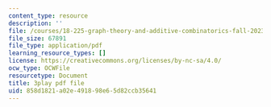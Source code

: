 ```yaml
---
content_type: resource
description: ''
file: /courses/18-225-graph-theory-and-additive-combinatorics-fall-2023/3IxWLibV_tU_transcript.pdf
file_size: 67891
file_type: application/pdf
learning_resource_types: []
license: https://creativecommons.org/licenses/by-nc-sa/4.0/
ocw_type: OCWFile
resourcetype: Document
title: 3play pdf file
uid: 858d1821-a02e-4918-98e6-5d82ccb35641
---
```

